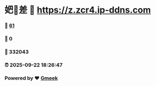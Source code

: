# 妑🔭差 :link: https://z.zcr4.ip-ddns.com 
### :page_facing_up: [61](https://z.zcr4.ip-ddns.com/tag.html) 
### :speech_balloon: 0 
### :hibiscus: 332043 
### :alarm_clock: 2025-09-22 18:26:47 
### Powered by :heart: [Gmeek](https://github.com/Meekdai/Gmeek)
